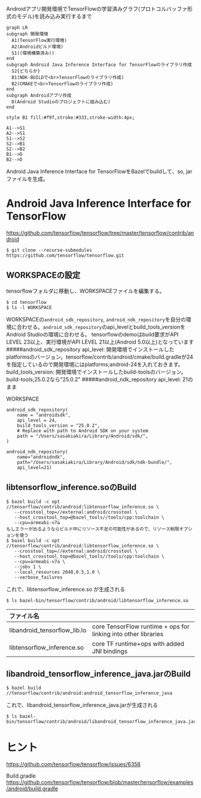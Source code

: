Androidアプリ開発環境でTensorFlowの学習済みグラフ(プロトコルバッファ形式のモデル)を読み込み実行するまで
```mermaid
graph LR
subgraph 開発環境
  A1(TensorFlow実行環境)
  A2(Androidビルド環境)
  S1((環境構築済み))
end
subgraph Android Java Inference Interface for TensorFlowのライブラリ作成
  S2{どちらか}
  B1(NDK-BUILDで<br>TensorFlowのライブラリ作成)
  B2(CMAKEで<br>TensorFlowのライブラリ作成)
end
subgraph Androidアプリ作成
  D(Android Studioのプロジェクトに組み込む)
end

style B1 fill:#f9f,stroke:#333,stroke-width:4px;

A1-->S1
A2-->S1
S1-->S2
S2-->B1
S2-->B2
B1-->D
B2-->D
```

Android Java Inference Interface for TensorFlowをBazelでbuildして、so, jarファイルを生成。

# Android Java Inference Interface for TensorFlow

https://github.com/tensorflow/tensorflow/tree/master/tensorflow/contrib/android

```shell
$ git clone --recurse-submodules https://github.com/tensorflow/tensorflow.git
```

## WORKSPACEの設定

tensorflowフォルダに移動し、WORKSPACEファイルを編集する。

```
$ cd tensorflow
$ ls -l WORKSPACE
```
WORKSPACEの`android_sdk_repository`, `android_ndk_repository`を自分の環境に合わせる。`android_sdk_repository`のapi_levelとbuild_tools_versionをAndroid Studioの環境に合わせる。
tensorflowのdemoはbuild要求がAPI LEVEL 23以上、実行環境がAPI LEVEL 21以上(Android 5.0以上)となっています
#####android_sdk_repository
api_level: 開発環境でインストールしたplatformsのバージョン。tensorflow/contrib/android/cmake/build.gradleが24を指定しているので開発環境にはplatforms;android-24を入れておきます。
build_tools_version: 開発環境でインストールしたbuild-toolsのバージョン。build-tools;25.0.2なら"25.0.2"
#####android_ndk_repository
api_level: 21のまま

WORKSPACE
```
android_sdk_repository(
    name = "androidsdk",
    api_level = 24,
    build_tools_version = "25.0.2",
    # Replace with path to Android SDK on your system
    path = "/Users/sasakiakira/Library/Android/sdk/",
)

android_ndk_repository(
    name="androidndk",
    path="/Users/sasakiakira/Library/Android/sdk/ndk-bundle/",
    api_level=21)
```

## libtensorflow_inference.soのBuild

```shell
$ bazel build -c opt //tensorflow/contrib/android:libtensorflow_inference.so \
   --crosstool_top=//external:android/crosstool \
   --host_crosstool_top=@bazel_tools//tools/cpp:toolchain \
   --cpu=armeabi-v7a
もしエラーが出るようならビルド中にリソース不足の可能性があるので、リソース制限オプションを使う
$ bazel build -c opt //tensorflow/contrib/android:libtensorflow_inference.so \
   --crosstool_top=//external:android/crosstool \
   --host_crosstool_top=@bazel_tools//tools/cpp:toolchain \
   --cpu=armeabi-v7a \
   --jobs 1 \
   --local_resources 2048,0.5,1.0 \
   --verbose_failures
```

これで、libtensorflow_inference.so が生成される

```shell
$ ls bazel-bin/tensorflow/contrib/android/libtensorflow_inference.so
```

|ファイル名||
|:--|:--|
|libandroid_tensorflow_lib.lo|core TensorFlow runtime + ops for linking into other libraries|
|libtensorflow_inference.so|core TF runtime+ops with added JNI bindings|


## libandroid_tensorflow_inference_java.jarのBuild

```
$ bazel build //tensorflow/contrib/android:android_tensorflow_inference_java
```

これで、libandroid_tensorflow_inference_java.jarが生成される

```
$ ls bazel-bin/tensorflow/contrib/android/libandroid_tensorflow_inference_java.jar
```

# ヒント

https://github.com/tensorflow/tensorflow/issues/6356

Build.gradle
https://github.com/tensorflow/tensorflow/blob/master/tensorflow/examples/android/build.gradle

